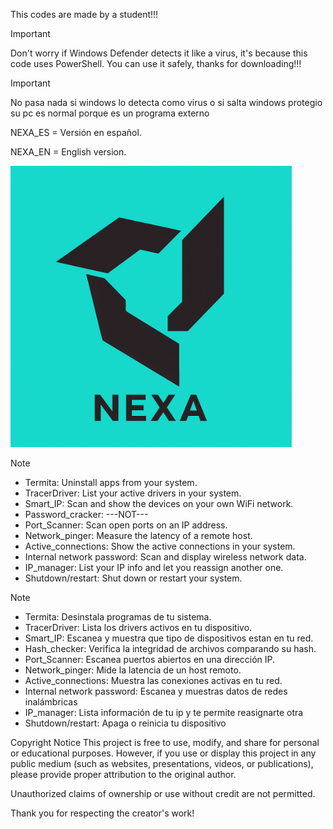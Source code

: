 This codes are made by a student!!! 

>[!IMPORTANT]
>Don't worry if Windows Defender detects it like a virus, it's because this code uses PowerShell. You can use it safely, thanks for downloading!!!

>[!IMPORTANT]
>No pasa nada si windows lo detecta como virus o si salta windows protegio su pc es normal porque es un programa externo 

NEXA_ES = Versión en español.

NEXA_EN = English version.
 

<!--![Image Alt](https://github.com/APNAPDEV/NEXA/blob/b845ecd0035eb71e00d16ae6e895338b8a8c1a16/Nexa.png) -->
<img src="https://github.com/APNAPDEV/NEXA/blob/b845ecd0035eb71e00d16ae6e895338b8a8c1a16/Nexa.png" alt="NEXA Logo" width="450"/>

>[!NOTE]
>- Termita: Uninstall apps from your system.
>- TracerDriver: List your active drivers in your system.
>- Smart_IP: Scan and show the devices on your own WiFi network.
>- Password_cracker: ---NOT---
>- Port_Scanner: Scan open ports on an IP address.
>- Network_pinger: Measure the latency of a remote host.
>- Active_connections: Show the active connections in your system.
>- Internal network password: Scan and display wireless network data.
>- IP_manager: List your IP info and let you reassign another one.
>- Shutdown/restart: Shut down or restart your system.

>[!NOTE]
>- Termita: Desinstala programas de tu sistema.
>- TracerDriver: Lista los drivers activos en tu dispositivo.
>- Smart_IP: Escanea y muestra que tipo de dispositivos estan en tu red.
>- Hash_checker: Verifica la integridad de archivos comparando su hash.
>- Port_Scanner: Escanea puertos abiertos en una dirección IP.
>- Network_pinger: Mide la latencia de un host remoto.
>- Active_connections: Muestra las conexiones activas en tu red.
>- Internal network password: Escanea y muestras datos de redes inalámbricas
>- IP_manager: Lista información de tu ip y te permite reasignarte otra
>- Shutdown/restart: Apaga o reinicia tu dispositivo 

Copyright Notice
This project is free to use, modify, and share for personal or educational purposes. However, if you use or display this project in any public medium (such as websites, presentations, videos, or publications), please provide proper attribution to the original author.

Unauthorized claims of ownership or use without credit are not permitted.

Thank you for respecting the creator's work!
